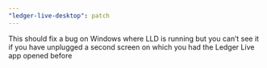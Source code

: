 ```yaml
---
"ledger-live-desktop": patch
---
```


This should fix a bug on Windows where LLD is running but you can’t see it if you have unplugged a second screen on which you had the Ledger Live app opened before
